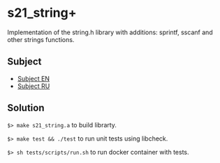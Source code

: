 # s21_string+
Implementation of the string.h library with additions: 
sprintf, sscanf and other strings functions.

## Subject

- [Subject EN](./docs/subject_en.md)
- [Subject RU](./docs/subject_ru.md)

## Solution

`$> make s21_string.a` to build librarty.

`$> make test && ./test` to run unit tests using libcheck.

`$> sh tests/scripts/run.sh` to run docker container with tests.
